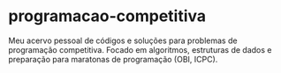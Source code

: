 # programacao-competitiva
Meu acervo pessoal de códigos e soluções para problemas de programação competitiva. Focado em algoritmos, estruturas de dados e preparação para maratonas de programação (OBI, ICPC).
